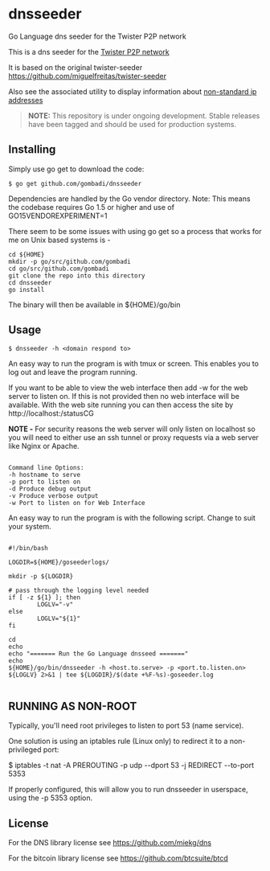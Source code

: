 # dnsseeder
Go Language dns seeder for the Twister P2P network

This is a dns seeder for the [Twister P2P network](http://twister.net.co/)

It is based on the original twister-seeder https://github.com/miguelfreitas/twister-seeder

Also see the associated utility to display information about [non-standard ip addresses](https://github.com/gombadi/nonstd/)


> **NOTE:** This repository is under ongoing development. Stable releases have been tagged and should be used for production systems.


## Installing

Simply use go get to download the code:

    $ go get github.com/gombadi/dnsseeder

Dependencies are handled by the Go vendor directory.
Note: This means the codebase requires Go 1.5 or higher and use of GO15VENDOREXPERIMENT=1

There seem to be some issues with using go get so a process that works for me on Unix based systems is -

```
cd ${HOME}
mkdir -p go/src/github.com/gombadi
cd go/src/github.com/gombadi
git clone the repo into this directory
cd dnsseeder
go install

```
The binary will then be available in ${HOME}/go/bin


## Usage

    $ dnsseeder -h <domain respond to>

An easy way to run the program is with tmux or screen. This enables you to log out and leave the program running.

If you want to be able to view the web interface then add -w <port> for the web server to listen on. If this is not provided then no web interface will be available. With the web site running you can then access the site by http://localhost:<port>/statusCG

**NOTE -** For security reasons the web server will only listen on localhost so you will need to either use an ssh tunnel or proxy requests via a web server like Nginx or Apache.

```

Command line Options:
-h hostname to serve 
-p port to listen on
-d Produce debug output
-v Produce verbose output
-w Port to listen on for Web Interface

```

An easy way to run the program is with the following script. Change to suit your system.

```

#!/bin/bash

LOGDIR=${HOME}/goseederlogs/

mkdir -p ${LOGDIR}

# pass through the logging level needed
if [ -z ${1} ]; then
        LOGLV="-v"
else
        LOGLV="${1}"
fi

cd
echo
echo "======= Run the Go Language dnsseed ======="
echo
${HOME}/go/bin/dnsseeder -h <host.to.serve> -p <port.to.listen.on> ${LOGLV} 2>&1 | tee ${LOGDIR}/$(date +%F-%s)-goseeder.log


```


## RUNNING AS NON-ROOT

Typically, you'll need root privileges to listen to port 53 (name service).

One solution is using an iptables rule (Linux only) to redirect it to
a non-privileged port:

$ iptables -t nat -A PREROUTING -p udp --dport 53 -j REDIRECT --to-port 5353

If properly configured, this will allow you to run dnsseeder in userspace, using
the -p 5353 option.


## License

For the DNS library license see https://github.com/miekg/dns

For the bitcoin library license see https://github.com/btcsuite/btcd


